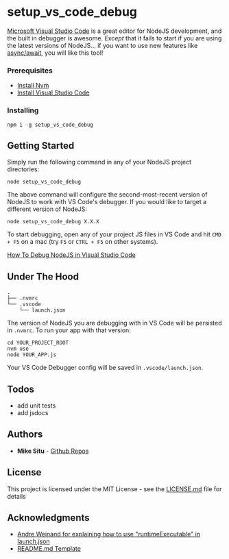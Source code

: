 # setup_vs_code_debug

[Microsoft Visual Studio Code](https://code.visualstudio.com/) is a great editor
for NodeJS development, and the built in debugger is awesome. *Except* that it
fails to start if you are using the latest versions of NodeJS... if you want to 
use new features like [async/await](http://node.green/#ES2017-features-async-functions), you will like this tool!

### Prerequisites

- [Install Nvm](https://github.com/creationix/nvm)
- [Install Visual Studio Code](https://code.visualstudio.com/docs/setup/setup-overview)

### Installing

```
npm i -g setup_vs_code_debug
```

## Getting Started

Simply run the following command in any of your NodeJS project directories:
```
node setup_vs_code_debug
```

The above command will configure the second-most-recent version of NodeJS to work
with VS Code's debugger. If you would like to target a different version of NodeJS:
```
node setup_vs_code_debug X.X.X
```

To start debugging, open any of your project JS files in VS Code and hit 
`CMD + F5` on a mac (try `F5` or `CTRL + F5` on other systems).

[How To Debug NodeJS in Visual Studio Code](https://code.visualstudio.com/docs/editor/debugging)

## Under The Hood
```
.
├── .nvmrc
└── .vscode
    └── launch.json
```
The version of NodeJS you are debugging with in VS Code will be persisted in `.nvmrc`. 
To run your app with that version:
```
cd YOUR_PROJECT_ROOT
nvm use
node YOUR_APP.js
```

Your VS Code Debugger config will be saved in `.vscode/launch.json`.

## Todos
- add unit tests
- add jsdocs

## Authors

* **Mike Situ** - [Github Repos](https://github.com/shola)

## License

This project is licensed under the MIT License - see the [LICENSE.md](LICENSE.md) file for details

## Acknowledgments

* [Andre Weinand for explaining how to use "runtimeExecutable" in launch.json](https://github.com/Microsoft/vscode/issues/30297)
* [README.md Template](https://gist.githubusercontent.com/PurpleBooth/109311bb0361f32d87a2/raw/824da51d0763e6855c338cc8107b2ff890e7dd43/README-Template.md)